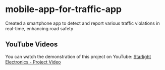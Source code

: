 # mobile-app-for-traffic-app
Created a smartphone app to detect and report various traffic violations in real-time, enhancing road safety

## YouTube Videos

You can watch the demonstration of this project on YouTube: [Starlight Electronics - Project Video](https://youtu.be/4hm8MkynV9Q)



